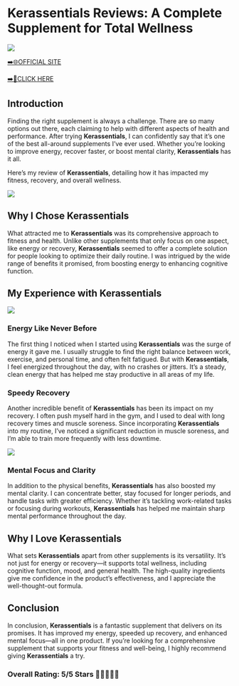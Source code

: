 # **Kerassentials Reviews**: A Complete Supplement for Total Wellness

[![](https://static.vecteezy.com/system/resources/thumbnails/019/896/014/small/buy-now-gradient-button-with-cart-symbol-buy-now-illustration-png.png)](https://edetoop.top/lander/sugarpreland-1/kerass.html) 

[➡️🌐OFFICIAL SITE](https://edetoop.top/lander/sugarpreland-1/kerass.html) 

[➡️🔗CLICK HERE](https://edetoop.top/lander/sugarpreland-1/kerass.html) 


## Introduction

Finding the right supplement is always a challenge. There are so many options out there, each claiming to help with different aspects of health and performance. After trying **Kerassentials**, I can confidently say that it’s one of the best all-around supplements I’ve ever used. Whether you’re looking to improve energy, recover faster, or boost mental clarity, **Kerassentials** has it all.

Here’s my review of **Kerassentials**, detailing how it has impacted my fitness, recovery, and overall wellness.

[![](https://wallpapers.com/images/hd/red-order-now-button-udg4jcj4arvn8b0n-2.png)](https://edetoop.top/lander/sugarpreland-1/kerass.html)  

## Why I Chose **Kerassentials**

What attracted me to **Kerassentials** was its comprehensive approach to fitness and health. Unlike other supplements that only focus on one aspect, like energy or recovery, **Kerassentials** seemed to offer a complete solution for people looking to optimize their daily routine. I was intrigued by the wide range of benefits it promised, from boosting energy to enhancing cognitive function.

## My Experience with **Kerassentials**

[![](https://static.vecteezy.com/system/resources/thumbnails/019/896/014/small/buy-now-gradient-button-with-cart-symbol-buy-now-illustration-png.png)](https://edetoop.top/lander/sugarpreland-1/kerass.html)

### Energy Like Never Before

The first thing I noticed when I started using **Kerassentials** was the surge of energy it gave me. I usually struggle to find the right balance between work, exercise, and personal time, and often felt fatigued. But with **Kerassentials**, I feel energized throughout the day, with no crashes or jitters. It’s a steady, clean energy that has helped me stay productive in all areas of my life.

### Speedy Recovery

Another incredible benefit of **Kerassentials** has been its impact on my recovery. I often push myself hard in the gym, and I used to deal with long recovery times and muscle soreness. Since incorporating **Kerassentials** into my routine, I’ve noticed a significant reduction in muscle soreness, and I’m able to train more frequently with less downtime.

[![](https://wallpapers.com/images/hd/red-order-now-button-udg4jcj4arvn8b0n-2.png)](https://edetoop.top/lander/sugarpreland-1/kerass.html)  

### Mental Focus and Clarity

In addition to the physical benefits, **Kerassentials** has also boosted my mental clarity. I can concentrate better, stay focused for longer periods, and handle tasks with greater efficiency. Whether it’s tackling work-related tasks or focusing during workouts, **Kerassentials** has helped me maintain sharp mental performance throughout the day.

## Why I Love **Kerassentials**

What sets **Kerassentials** apart from other supplements is its versatility. It’s not just for energy or recovery—it supports total wellness, including cognitive function, mood, and general health. The high-quality ingredients give me confidence in the product’s effectiveness, and I appreciate the well-thought-out formula.

## Conclusion

In conclusion, **Kerassentials** is a fantastic supplement that delivers on its promises. It has improved my energy, speeded up recovery, and enhanced mental focus—all in one product. If you’re looking for a comprehensive supplement that supports your fitness and well-being, I highly recommend giving **Kerassentials** a try.

### Overall Rating: 5/5 Stars 🌟🌟🌟🌟🌟
